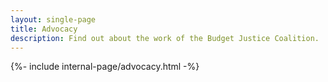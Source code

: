 ```yaml
---
layout: single-page
title: Advocacy
description: Find out about the work of the Budget Justice Coalition.
---
```


{%- include internal-page/advocacy.html -%}
